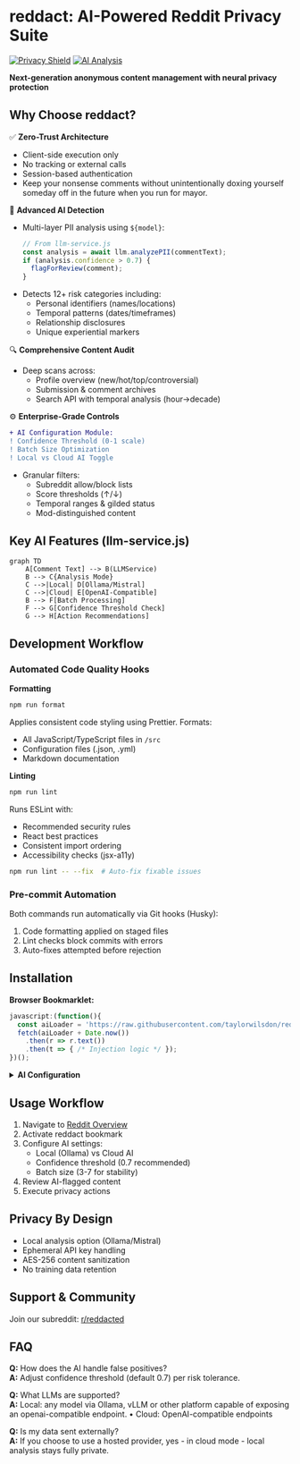 # reddact: AI-Powered Reddit Privacy Suite

[![Privacy Shield](https://img.shields.io/badge/Privacy-100%25_Client--Side_Processing-success)](https://example.com)
[![AI Analysis](https://img.shields.io/badge/AI-PII_Detection-blueviolet)](https://example.com)

**Next-generation anonymous content management with neural privacy protection**

## Why Choose reddact?
✅ **Zero-Trust Architecture**  
- Client-side execution only
- No tracking or external calls
- Session-based authentication
- Keep your nonsense comments without unintentionally doxing yourself someday off in the future when you run for mayor. 

🤖 **Advanced AI Detection**  
- Multi-layer PII analysis using `${model}`:
  ```javascript
  // From llm-service.js
  const analysis = await llm.analyzePII(commentText);
  if (analysis.confidence > 0.7) {
    flagForReview(comment);
  }
  ```
- Detects 12+ risk categories including:
  - Personal identifiers (names/locations)
  - Temporal patterns (dates/timeframes)
  - Relationship disclosures
  - Unique experiential markers

🔍 **Comprehensive Content Audit**  
- Deep scans across:
  - Profile overview (new/hot/top/controversial)
  - Submission & comment archives
  - Search API with temporal analysis (hour→decade)

⚙️ **Enterprise-Grade Controls**  
```diff
+ AI Configuration Module:
! Confidence Threshold (0-1 scale)
! Batch Size Optimization
! Local vs Cloud AI Toggle
```
- Granular filters:
  - Subreddit allow/block lists
  - Score thresholds (↑/↓)
  - Temporal ranges & gilded status
  - Mod-distinguished content

## Key AI Features (llm-service.js)
```mermaid
graph TD
    A[Comment Text] --> B(LLMService)
    B --> C{Analysis Mode}
    C -->|Local| D[Ollama/Mistral]
    C -->|Cloud| E[OpenAI-Compatible]
    B --> F[Batch Processing]
    F --> G[Confidence Threshold Check]
    G --> H[Action Recommendations]
```

## Development Workflow

### Automated Code Quality Hooks

**Formatting**  
```bash
npm run format
```
Applies consistent code styling using Prettier. Formats:
- All JavaScript/TypeScript files in `/src`
- Configuration files (.json, .yml)
- Markdown documentation

**Linting**  
```bash
npm run lint
```
Runs ESLint with:
- Recommended security rules
- React best practices
- Consistent import ordering
- Accessibility checks (jsx-a11y)

```bash
npm run lint -- --fix  # Auto-fix fixable issues
```

### Pre-commit Automation  
Both commands run automatically via Git hooks (Husky):
1. Code formatting applied on staged files
2. Lint checks block commits with errors
3. Auto-fixes attempted before rejection


## Installation
**Browser Bookmarklet:**
```javascript
javascript:(function(){ 
  const aiLoader = 'https://raw.githubusercontent.com/taylorwilsdon/reddact/main/reddact.js?';
  fetch(aiLoader + Date.now())
    .then(r => r.text())
    .then(t => { /* Injection logic */ });
})();
```

<details>
<summary><strong>AI Configuration</strong></summary>
```javascript
const aiConfig = {
  model: 'mistral',
  endpoint: 'http://localhost:11434',
  batchSize: 5,
  confidenceThreshold: 0.7
};
```
</details>

## Usage Workflow
1. Navigate to [Reddit Overview](https://old.reddit.com/u/me/overview)
2. Activate reddact bookmark
3. Configure AI settings:
   - Local (Ollama) vs Cloud AI
   - Confidence threshold (0.7 recommended)
   - Batch size (3-7 for stability)
4. Review AI-flagged content
5. Execute privacy actions

## Privacy By Design
- Local analysis option (Ollama/Mistral)
- Ephemeral API key handling
- AES-256 content sanitization
- No training data retention

## Support & Community
Join our subreddit: [r/reddacted](https://reddit.com/r/reddacted)

## FAQ
**Q:** How does the AI handle false positives?  
**A:** Adjust confidence threshold (default 0.7) per risk tolerance.

**Q:** What LLMs are supported?  
**A:** Local: any model via Ollama, vLLM or other platform capable of exposing an openai-compatible endpoint. • Cloud: OpenAI-compatible endpoints

**Q:** Is my data sent externally?  
**A:** If you choose to use a hosted provider, yes - in cloud mode - local analysis stays fully private.
